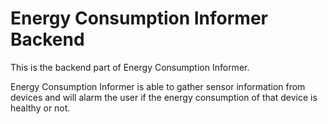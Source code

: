 # Energy Consumption Informer Backend

This is the backend part of Energy Consumption Informer.

Energy Consumption Informer is able to gather sensor information from devices and will alarm the user if the energy consumption of that device is healthy or not.
